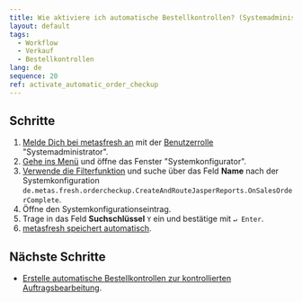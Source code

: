 ```yaml
---
title: Wie aktiviere ich automatische Bestellkontrollen? (Systemadministrator)
layout: default
tags:
  - Workflow
  - Verkauf
  - Bestellkontrollen
lang: de
sequence: 20
ref: activate_automatic_order_checkup
---
```


## Schritte
1. [Melde Dich bei metasfresh an](Anmeldung) mit der [Benutzerrolle](NeueBenutzerrolle) "Systemadministrator".
1. [Gehe ins Menü](Menu) und öffne das Fenster "Systemkonfigurator".
1. [Verwende die Filterfunktion](Filterfunktion) und suche über das Feld **Name** nach der Systemkonfiguration `de.metas.fresh.ordercheckup.CreateAndRouteJasperReports.OnSalesOrderComplete`.
1. Öffne den Systemkonfigurationseintrag.
1. Trage in das Feld **Suchschlüssel** `Y` ein und bestätige mit `↵ Enter`.
1. [metasfresh speichert automatisch](Speicheranzeige).

## Nächste Schritte
- [Erstelle automatische Bestellkontrollen zur kontrollierten Auftragsbearbeitung](Automatische_Bestellkontrollen).

